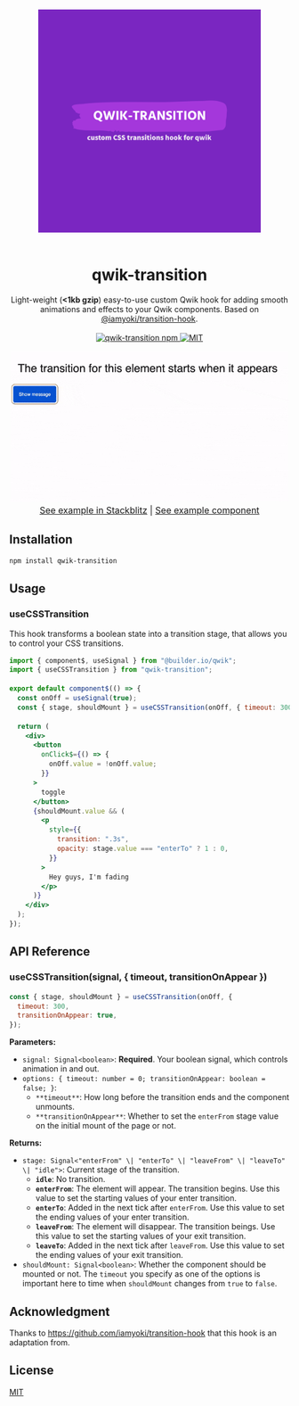 <p align="center">
  <br>
  <img width="400" src="https://github.com/voluntadpear/qwik-transition/blob/main/markdown-assets/logo-color.svg" alt="qwik-transition">
  <br>
  <br>
</p>

<h1 align='center'>qwik-transition</h1>

<div align='center'>
Light-weight (<strong><1kb gzip</strong>) easy-to-use custom Qwik hook for adding smooth animations and effects to your Qwik components. Based on <a href="https://github.com/iamyoki/transition-hook">@iamyoki/transition-hook</a>.
<br><br>
  <a href='https://img.shields.io/npm/v/qwik-transition?label=npm%20version'>
  <img src='https://img.shields.io/npm/v/qwik-transition?label=npm%20version' alt='qwik-transition npm'>
  </a>
  <a href='https://opensource.org/licenses/MIT'>
  <img src='https://img.shields.io/badge/License-MIT-green.svg' alt='MIT'>
  </a>
</div>

<p align="center" style="font-size: 16px;">
<a href="https://tqgdj.csb.app/">
    <img src="https://github.com/voluntadpear/qwik-transition/raw/main/markdown-assets/qwik-transition-demo.gif" width="500" alt="example">
  </a>
  <br>
  <a href="https://stackblitz.com/edit/qwik-starter-jbwvdb?file=src/routes/index.tsx" target="_blank">See example in Stackblitz</a> |
  <a href="https://github.com/voluntadpear/qwik-transition/blob/main/src/example/app.tsx" target="_blank">See example component</a>
</p>

## Installation

```bash
npm install qwik-transition
```

## Usage

### useCSSTransition

This hook transforms a boolean state into a transition stage, that allows you to control your CSS transitions.

```jsx
import { component$, useSignal } from "@builder.io/qwik";
import { useCSSTransition } from "qwik-transition";

export default component$(() => {
  const onOff = useSignal(true);
  const { stage, shouldMount } = useCSSTransition(onOff, { timeout: 300 });

  return (
    <div>
      <button
        onClick$={() => {
          onOff.value = !onOff.value;
        }}
      >
        toggle
      </button>
      {shouldMount.value && (
        <p
          style={{
            transition: ".3s",
            opacity: stage.value === "enterTo" ? 1 : 0,
          }}
        >
          Hey guys, I'm fading
        </p>
      )}
    </div>
  );
});
```

## API Reference

### useCSSTransition(signal, { timeout, transitionOnAppear })

```js
const { stage, shouldMount } = useCSSTransition(onOff, {
  timeout: 300,
  transitionOnAppear: true,
});
```

**Parameters:**
* `signal: Signal<boolean>`:  **Required**. Your boolean signal, which controls animation in and out.
* `options: { timeout: number = 0; transitionOnAppear: boolean = false; }`:
  *  `**timeout**`: How long before the transition ends and the component unmounts.
  * `**transitionOnAppear**`: Whether to set the `enterFrom` stage value on the initial mount of the page or not.

**Returns:**
* `stage: Signal<"enterFrom" \| "enterTo" \| "leaveFrom" \| "leaveTo" \| "idle">`: Current stage of the transition.
  * **`idle`**: No transition.
  * **`enterFrom`**: The element will appear. The transition begins. Use this value to set the starting values of your enter transition.
  * **`enterTo`**: Added in the next tick after `enterFrom`. Use this value to set the ending values of your enter transition.
  * **`leaveFrom`**: The element will disappear. The transition beings. Use this value to set the starting values of your exit transition.
  * **`leaveTo`**: Added in the next tick after `leaveFrom`. Use this value to set the ending values of your exit transition.
* `shouldMount: Signal<boolean>`: Whether the component should be mounted or not. The `timeout` you specify as one of the options is important here to time when `shouldMount` changes from `true` to `false`.

## Acknowledgment

Thanks to https://github.com/iamyoki/transition-hook that this hook is an adaptation from.

## License

[MIT](https://choosealicense.com/licenses/mit/)
